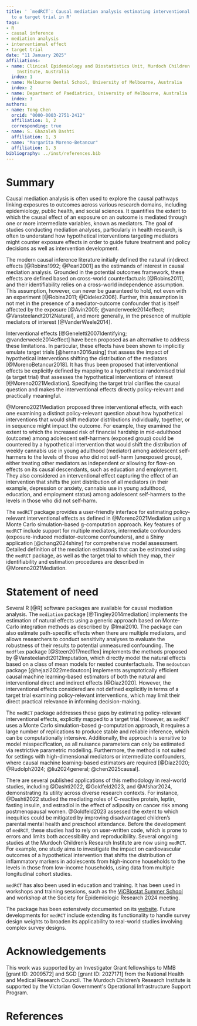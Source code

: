 ```yaml
---
title: ' `medRCT`: Causal mediation analysis estimating interventional effects mapped
  to a target trial in R'
tags:
- R
- causal inference
- mediation analysis
- interventional effect
- target trial
date: "11 January 2025"
affiliations:
- name: Clinical Epidemiology and Biostatistics Unit, Murdoch Children’s Research
    Institute, Australia
  index: 1
- name: Melbourne Dental School, University of Melbourne, Australia
  index: 2
- name: Department of Paediatrics, University of Melbourne, Australia
  index: 3
authors:
- name: Tong Chen
  orcid: "0000-0003-2751-2412"
  affiliation: 1, 2
  corresponding: true
- name: S. Ghazaleh Dashti
  affiliation: 1, 3
- name: "Margarita Moreno-Betancur"
  affiliation: 1, 3
bibliography: ../inst/references.bib
---
```


# Summary
Causal mediation analysis is often used to explore the causal pathways linking exposures to outcomes across various research domains, including epidemiology, public health, and social sciences. It quantifies the extent to which the causal effect of an exposure on an outcome is mediated through one or more intermediate variables, known as mediators. The goal of studies conducting mediation analyses, particularly in health research, is often to understand how hypothetical interventions targeting mediators might counter exposure effects in order to guide future treatment and policy decisions as well as intervention development. 


The modern causal inference literature initially defined the natural (in)direct effects [@Robins1992; @Pearl2001] as the estimands of interest in causal mediation analysis. Grounded in the potential outcomes framework, these effects are defined based on cross-world counterfactuals [@Robins2011], and their identifiability relies on a cross-world independence assumption. This assumption, however, can never be guaranteed to hold, not even with an experiment [@Robins2011; @Didelez2006]. Further, this assumption is not met in the presence of a mediator-outcome confounder that is itself affected by the exposure [@Avin2005; @vanderweele2014effect; @Vansteelandt2012Natural], and more generally, in the presence of multiple mediators of interest [@VanderWeele2014]. 


Interventional effects [@Geneletti2007Identifying; @vanderweele2014effect] have been proposed as an alternative to address these limitations. In particular, these effects have been shown to implicitly emulate target trials [@hernan2016using] that assess the impact of hypothetical interventions shifting the distribution of the mediators [@MorenoBetancur2018]. It has thus been proposed that interventional effects be explicitly defined by mapping to a hypothetical randomised trial (a target trial) that assesses the hypothetical interventions of interest [@Moreno2021Mediation]. Specifying the target trial clarifies the causal question and makes the interventional effects directly policy-relevant and practically meaningful.


@Moreno2021Mediation proposed three interventional effects, with each one examining a distinct policy-relevant question about how hypothetical interventions that would shift mediator distributions individually, together, or in sequence might impact the outcome. For example, they examined the extent to which the increased risk of financial hardship in mid-adulthood (outcome) among adolescent self-harmers (exposed group) could be countered by a hypothetical intervention that would shift the distribution of weekly cannabis use in young adulthood (mediator) among adolescent self-harmers to the levels of those who did not self-harm (unexposed group), either treating other mediators as independent or allowing for flow-on effects on its causal descendants, such as education and employment. They also considered an interventional effect capturing the effect of an intervention that shifts the joint distribution of all mediators (in their example, depression or anxiety, cannabis use in young adulthood, education, and employment status) among adolescent self-harmers to the levels in those who did not self-harm.

The `medRCT` package provides a user-friendly interface for estimating policy-relevant interventional effects as defined in @Moreno2021Mediation using a Monte Carlo simulation-based g-computation approach. Key features of `medRCT` include support for multiple mediators, intermediate confounders (exposure-induced mediator-outcome confounders), and a Shiny application [@chang2024shiny] for comprehensive model assessment. Detailed definition of the mediation estimands that can be estimated using the `medRCT` package, as well as the target trial to which they map, their identifiability and estimation procedures are described in @Moreno2021Mediation.

# Statement of need

Several R [@R] software packages are available for causal mediation analysis. The `mediation` package [@Tingley2014mediation] implements the estimation of natural effects using a generic approach based on Monte-Carlo integration methods as described by @Imai2010. The package can also estimate path-specific effects when there are multiple mediators, and allows researchers to conduct sensitivity analyses to evaluate the robustness of their results to potential unmeasured confounding. The `medflex` package [@Steen2017medflex] implements the methods proposed by @Vansteelandt2012Imputation, which directly model the natural effects based on a class of mean models for nested counterfactuals. The `medoutcon` package [@hejazi2022medoutcon] implements asymptotically efficient causal machine learning-based estimators of both the natural and interventional direct and indirect effects [@Díaz2020]. However, the interventional effects considered are not defined explicitly in terms of a target trial examining policy-relevant interventions, which may limit their direct practical relevance in informing decision-making. 


The `medRCT` package addresses these gaps by estimating policy-relevant interventional effects, explicitly mapped to a target trial. However, as `medRCT` uses a Monte Carlo simulation-based g-computation approach, it requires a large number of replications to produce stable and reliable inference, which can be computationally intensive. Additionally, the approach is sensitive to model misspecification, as all nuisance parameters can only be estimated via restrictive parametric modelling. Furthermore, the method is not suited for settings with high-dimensional mediators or intermediate confounders, where causal machine learning-based estimators are required [@Díaz2020; @Rudolph2024; @liu2024general; @chen2025causal].


There are several published applications of this methodology in real-world studies, including @Dashti2022, @Goldfeld2023, and @Afshar2024, demonstrating its utility across diverse research contexts. For instance, @Dashti2022 studied the mediating roles of C-reactive protein, leptin, fasting insulin, and estradiol in the effect of adiposity on cancer risk among postmenopausal women. @Goldfeld2023 assessed the extent to which inequities could be mitigated by improving disadvantaged children’s parental mental health and preschool attendance. Before the development of `medRCT`, these studies had to rely on user-written code, which is prone to errors and limits both accessibility and reproducibility. Several ongoing studies at the Murdoch Children’s Research Institute are now using `medRCT`. For example, one study aims to investigate the impact on cardiovascular outcomes of a hypothetical intervention that shifts the distribution of inflammatory markers in adolescents from high-income households to the levels in those from low-income households, using data from multiple longitudinal cohort studies. 

`medRCT` has also been used in education and training. It has been used in workshops and training sessions, such as the [ViCBiostat Summer School](https://www.vicbiostat.org.au/event/summer-school-2024-causal-mediation-analysis) and workshop at the Society for Epidemiologic Research 2024 meeting.


The package has been extensively documented on its [website](https://t0ngchen.github.io/medRCT/). Future developments for `medRCT` include extending its functionality to handle survey design weights to broaden its applicability to real-world studies involving complex survey designs.


# Acknowledgements


This work was supported by an Investigator Grant fellowships to MMB [grant ID: 2009572] and SGD [grant ID: 2027171] from the National Health and Medical Research Council. The Murdoch Children’s Research Institute is supported by the Victorian Government's Operational Infrastructure Support Program.


# References
